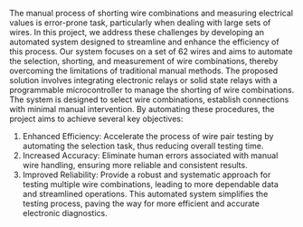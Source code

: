 The manual process of shorting wire combinations and measuring electrical 
values is error-prone task, particularly when dealing with large sets of wires. In this 
project, we address these challenges by developing an automated system designed to 
streamline and enhance the efficiency of this process. Our system focuses on a set of 62 
wires and aims to automate the selection, shorting, and measurement of wire 
combinations, thereby overcoming the limitations of traditional manual methods. 
The proposed solution involves integrating electronic relays or solid state 
relays with a programmable microcontroller to manage the shorting of wire 
combinations. The system is designed to select wire combinations, establish 
connections with minimal manual intervention. 
By automating these procedures, the project aims to achieve several key objectives: 
1. Enhanced Efficiency: Accelerate the process of wire pair testing by 
automating the selection task, thus reducing overall testing time. 
2. Increased Accuracy: Eliminate human errors associated with manual wire 
handling, ensuring more reliable and consistent results. 
3. Improved Reliability: Provide a robust and systematic approach for testing 
multiple wire combinations, leading to more dependable data and streamlined 
operations. 
This automated system simplifies the testing process, paving the way for more 
efficient and accurate electronic diagnostics.
